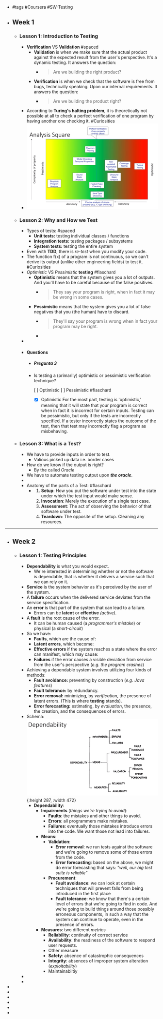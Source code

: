 - #tags #Coursera #SW-Testing
- ## Week 1
	- ### Lesson 1: Introduction to Testing
		- **Verification** VS **Validation** #spaced
			- **Validation** is when we make sure that the actual product against the expected result from the user's perspective. It's a dynamic testing. It answers the question:
				- > Are we building the right product?
			- **Verification** is when we check that the software is free from bugs, technically speaking. Upon our internal requirements. It answers the question:
				- > Are we building the product right?
		- According to **Turing's halting problem**, it is theoretically not possible at all to check a perfect verification of one program by having another one checking it. #Curiosities
		- ![image.png](../assets/image_1659351422358_0.png)
	- ### Lesson 2: Why and How we Test
		- Types of tests: #spaced
			- **Unit tests:** testing individual classes / functions
			- **Integration tests:** testing packages / subsystems
			- **System tests:** testing the entire system
		- Even with **TDD**, there is *re-test* when you modify your code.
		- The function f(x) of a program is not continuous, so we can't derive its output (unlike other engineering fields) to test it. #Curiosities
		- *Optimistic* VS *Pessimistic* **testing** #flaschard
			- **Optimistic** means that the system gives you a lot of outputs. And you'll have to be careful because of the false positives.
				- > They say your program is right, when in fact it may be wrong in some cases.
			- **Pessimistic** means that the system gives you a lot of false negatives that you (the human) have to discard.
				- > They'll say your program is wrong when in fact your program may be right.
				-
		-
		- #### Questions
			- ##### Pregunta 3
			- Is testing a (primarily) optimistic or pessimistic verification technique?
			  
			  [ ] Optimistic
			  [ ] Pessimistic
			  #flaschard
				- [X] Optimistic
				  For the most part, testing is 'optimistic,' meaning that it will state that your program is correct when in fact it is incorrect for certain inputs.  Testing can be pessimistic, but only if the tests are incorrectly specified. If a tester incorrectly states the outcome of the test, then that test may incorrectly flag a program as misbehaving.
	- ### Lesson 3: What is a Test?
		- We have to provide inputs in order to test.
			- Valious picked up data i.e. border cases
		- How do we know if the output is right?
			- By the called *Oracle*
		- We have to automate testing output upon ***the oracle***.
		-
		- Anatomy of the parts of a Test: #flaschard
			- 1. **Setup**: How you put the software under test into the state under which the test input would make sense.
			  2. **Invocation**: Merely the execution of a single test case.
			  3. **Assessment**: The act of observing the behavior of that software under test.
			  4. **Teardown**: The opposite of the setup. Cleaning any resources.
- ---
- ## Week 2
	- ### Lesson 1: Testing Principles
		- **Dependability** is what you would expect.
			- We're interested in determining whether or not the software is dependable, that is whether it delivers a service such that we can rely on it.
		- **Service** is the system behavior as it's perceived by the user of the system.
		- A **failure** occurs when the delivered service deviates from the service specification.
		- An **error** is that part of the system that can lead to a failure.
			- Errors can be **latent** or **effective** *(active)*.
		- A **fault** is the root cause of the error.
			- It can be human caused (a *programmer's mistake*) or physical (a *short-circuit*)
		- So we have:
			- **Faults**, which are the cause of:
			- **Latent errors**, which become:
			- **Effective errors** if the system reaches a state where the error can manifest, which may cause:
			- **Failures** if the error causes a visible deviation from service from the user's perspective (*e.g. the program crashes*)
		- Achieving a dependable system involves utilizing four kinds of methods:
			- **Fault avoidance:** preventing by construction (*e.g. Java features*)
			- **Fault tolerance:** by redundancy.
			- **Error removal:** minimizing, by *verification*, the presence of latent errors. (This is where **testing** stands).
			- **Error forecasting:** estimating, by *evaluation*, the presence, the creation, and the consequences of errors.
		- Schema: ![image.png](../assets/image_1659425066865_0.png){:height 287, :width 472}
			- **Dependability**:
				- **Impairments** (*things we're trying to avoid*):
					- **Faults**: the mistakes and other things to avoid.
					- **Errors**: all programmers make mistakes.
					- **Failures**: eventually those mistakes introduce errors into the code. We want those not lead into failures.
				- **Means**:
					- **Validation**:
						- **Error removal**: we run tests against the software and we're going to remove some of those errors from the code.
						- **Error forecasting**: based on the above, we might do error forecasting that says: *"well, our big test suite is reliable"*
					- **Procurement**:
						- **Fault avoidance**: we can look at certain techniques that will prevent falls from being introduced in the first place
						- **Fault tolerance**: we know that there's a certain level of errors that we're going to find in code. And we're going to build things around those possibly erroneous components, in such a way that the system can continue to operate, even in the presence of errors.
				- **Measures**: two different *metrics*
					- **Reliability**: continuity of correct service
					- **Availability**: the readiness of the software to respond user requests.
					- Other measure
					- **Safety**: absence of catastrophic consequences
					- **Integrity**: absences of improper system alteration (*exploitability*)
					- Maintainabiltiy
		-
		-
-
-
-
-
-
-